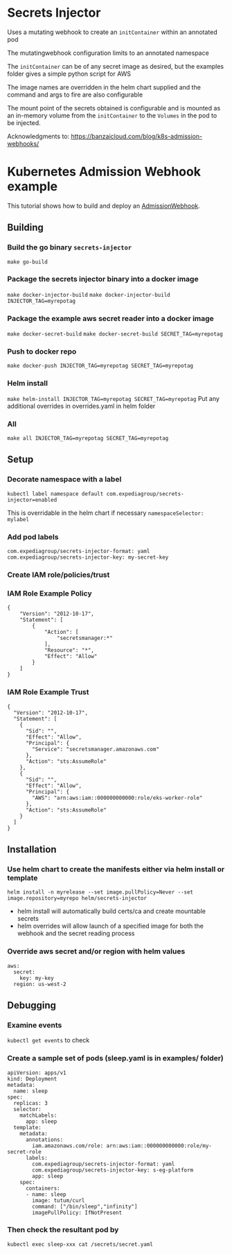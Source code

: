 # Secrets Injector

Uses a mutating webhook to create an `initContainer` within an annotated pod 

The mutatingwebhook configuration limits to an annotated namespace 

The `initContainer` can be of any secret image as desired, but the examples folder gives a simple python
script for AWS

The image names are overridden in the helm chart supplied and the command and args to fire are also configurable

The mount point of the secrets obtained is configurable and is mounted as an in-memory volume from the `initContainer`
to the `Volumes` in the pod to be injected.


Acknowledgments to: https://banzaicloud.com/blog/k8s-admission-webhooks/

# Kubernetes Admission Webhook example

This tutorial shows how to build and deploy an [AdmissionWebhook](https://kubernetes.io/docs/reference/access-authn-authz/extensible-admission-controllers/#admission-webhooks).

## Building

### Build the go binary `secrets-injector` 
`make go-build`

### Package the secrets injector binary into a docker image 
`make docker-injector-build`
`make docker-injector-build INJECTOR_TAG=myrepotag`

### Package the example aws secret reader into a docker image 
`make docker-secret-build`
`make docker-secret-build SECRET_TAG=myrepotag`

### Push to docker repo
`make docker-push INJECTOR_TAG=myrepotag SECRET_TAG=myrepotag`

### Helm install
`make helm-install INJECTOR_TAG=myrepotag SECRET_TAG=myrepotag`
Put any additional overrides in overrides.yaml in helm folder

### All
`make all INJECTOR_TAG=myrepotag SECRET_TAG=myrepotag`

## Setup

### Decorate namespace with a label

`kubectl label namespace default com.expediagroup/secrets-injector=enabled`

This is overridable in the helm chart if necessary `namespaceSelector: mylabel`

### Add pod labels

`com.expediagroup/secrets-injector-format: yaml`
`com.expediagroup/secrets-injector-key: my-secret-key`

### Create IAM role/policies/trust

### IAM Role Example Policy
```
{
    "Version": "2012-10-17",
    "Statement": [
        {
            "Action": [
                "secretsmanager:*"
            ],
            "Resource": "*",
            "Effect": "Allow"
        }
    ]
}
```

### IAM Role Example Trust
```
{
  "Version": "2012-10-17",
  "Statement": [
    {
      "Sid": "",
      "Effect": "Allow",
      "Principal": {
        "Service": "secretsmanager.amazonaws.com"
      },
      "Action": "sts:AssumeRole"
    },
    {
      "Sid": "",
      "Effect": "Allow",
      "Principal": {
        "AWS": "arn:aws:iam::000000000000:role/eks-worker-role"
      },
      "Action": "sts:AssumeRole"
    }
  ]
}
```


## Installation

### Use helm chart to create the manifests either via helm install or template

`helm install -n myrelease --set image.pullPolicy=Never --set image.repository=myrepo helm/secrets-injector`

- helm install will automatically build certs/ca and create mountable secrets
- helm overrides will allow launch of a specified image for both the webhook and the secret reading process

### Override aws secret and/or region with helm values

```
aws:
  secret:
    key: my-key
  region: us-west-2
```

## Debugging

### Examine events
`kubectl get events` to check

### Create a sample set of pods (sleep.yaml is in examples/ folder)

```
apiVersion: apps/v1
kind: Deployment
metadata:
  name: sleep
spec:
  replicas: 3
  selector:
    matchLabels:
      app: sleep
  template:
    metadata:
      annotations:
        iam.amazonaws.com/role: arn:aws:iam::000000000000:role/my-secret-role
      labels:
        com.expediagroup/secrets-injector-format: yaml
        com.expediagroup/secrets-injector-key: s-eg-platform
        app: sleep
    spec:
      containers:
      - name: sleep
        image: tutum/curl
        command: ["/bin/sleep","infinity"]
        imagePullPolicy: IfNotPresent
```

### Then check the resultant pod by

`kubectl exec sleep-xxx cat /secrets/secret.yaml`
